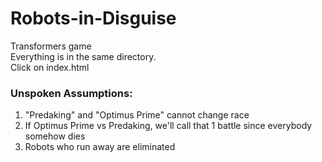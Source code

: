 # Robots-in-Disguise
Transformers game<br>
Everything is in the same directory.<br>
Click on index.html<br>
### Unspoken Assumptions:
1. "Predaking" and "Optimus Prime" cannot change race
2. If Optimus Prime vs Predaking, we'll call that 1 battle since everybody somehow dies
3. Robots who run away are eliminated
